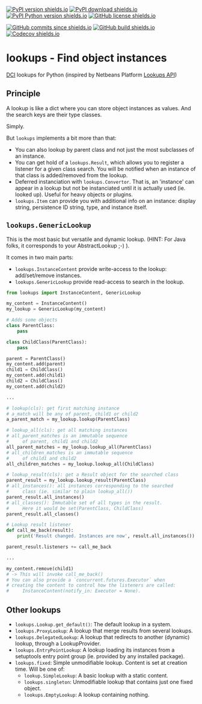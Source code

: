 [![PyPI version shields.io](https://img.shields.io/pypi/v/lookups?style=for-the-badge)](https://pypi.python.org/pypi/lookups)
[![PyPI download shields.io](https://img.shields.io/pypi/dm/lookups?style=for-the-badge)](https://pypi.python.org/pypi/lookups)
[![PyPI Python version shields.io](https://img.shields.io/pypi/pyversions/lookups?style=for-the-badge)](https://pypi.python.org/pypi/lookups)
[![GitHub license shields.io](https://img.shields.io/github/license/AxelVoitier/lookups?style=for-the-badge)](https://github.com/AxelVoitier/lookups/blob/master/LICENSE)

[![GitHub commits since shields.io](https://img.shields.io/github/commits-since/AxelVoitier/lookups/0.3.0?style=for-the-badge)](https://github.com/AxelVoitier/lookups/commits/master)
[![GitHub build shields.io](https://img.shields.io/github/workflow/status/AxelVoitier/lookups/Python%20package?style=for-the-badge)](https://github.com/AxelVoitier/lookups/actions)
[![Codecov shields.io](https://img.shields.io/codecov/c/gh/AxelVoitier/lookups?style=for-the-badge)](https://codecov.io/gh/AxelVoitier/lookups)

# lookups - Find object instances

[DCI](https://en.wikipedia.org/wiki/Data,_context_and_interaction) lookups for Python (inspired by Netbeans Platform [Lookups API](http://wiki.netbeans.org/DevFaqLookup))

## Principle

A lookup is like a dict where you can store object instances as values. And the search keys are their type classes.

Simply.

But `lookups` implements a bit more than that:
* You can also lookup by parent class and not just the most subclasses of an instance.
* You can get hold of a `lookups.Result`, which allows you to register a listener for a given class search. You will be notified when an instance of that class is added/removed from the lookup.
* Deferred instanciation with `lookups.Convertor`. That is, an 'instance' can appear in a lookup but not be instanciated until it is actually used (ie. looked up). Useful for heavy objects or plugins.
* `lookups.Item` can provide you with additional info on an instance: display string, persistence ID string, type, and instance itself.

## `lookups.GenericLookup`

This is the most basic but versatile and dynamic lookup. (HINT: For Java folks, it corresponds to your AbstractLookup ;-) ).

It comes in two main parts:
- `lookups.InstanceContent` provide write-access to the lookup: add/set/remove instances.
- `lookups.GenericLookup` provide read-access to search in the lookup.

```python
from lookups import InstanceContent, GenericLookup

my_content = InstanceContent()
my_lookup = GenericLookup(my_content)

# Adds some objects
class ParentClass:
    pass

class ChildClass(ParentClass):
    pass

parent = ParentClass()
my_content.add(parent)
child1 = ChildClass()
my_content.add(child1)
child2 = ChildClass()
my_content.add(child2)

...

# lookup(cls): get first matching instance
# a_match will be any of parent, child1 or child2
a_parent_match = my_lookup.lookup(ParentClass)

# lookup_all(cls): get all matching instances
# all_parent_matches is an immutable sequence
#     of parent, child1 and child2
all_parent_matches = my_lookup.lookup_all(ParentClass)
# all_children_matches is an immutable sequence
#     of child1 and child2
all_children_matches = my_lookup.lookup_all(ChildClass)

# lookup_result(cls): get a Result object for the searched class
parent_result = my_lookup.lookup_result(ParentClass)
# all_instances(): all instances corresponding to the searched
#     class (ie. similar to plain lookup_all())
parent_result.all_instances()
# all_classes(): Immutable set of all types in the result.
#     Here it would be set(ParentClass, ChildClass)
parent_result.all_classes()

# Lookup result listener
def call_me_back(result):
    print('Result changed. Instances are now', result.all_instances())

parent_result.listeners += call_me_back

...

my_content.remove(child1)
# -> This will invoke call_me_back()
# You can also provide a `concurrent.futures.Executor` when
# creating the content to control how the listeners are called:
#     InstanceContent(notify_in: Executor = None).
```

## Other lookups

* `lookups.Lookup.get_default()`: The default lookup in a system.
* `lookups.ProxyLookup`: A lookup that merge results from several lookups.
* `lookups.DelegatedLookup`: A lookup that redirects to another (dynamic) lookup, through a LookupProvider.
* `lookups.EntryPointLookup`: A lookup loading its instances from a setuptools entry point group (ie. provided by any installed package).
* `lookups.fixed`: Simple unmodifiable lookup. Content is set at creation time. Will be one of:
    * `lookup.SimpleLookup`: A basic lookup with a static content.
    * `lookups.singleton`: Unmodifiable lookup that contains just one fixed object.
    * `lookups.EmptyLookup`: A lookup containing nothing.
